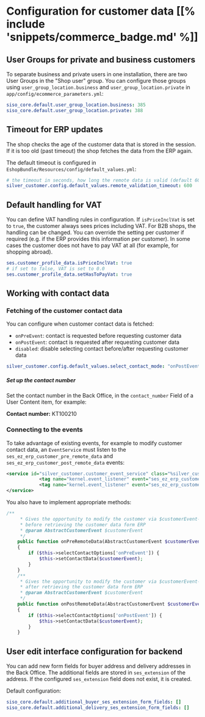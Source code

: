 # Configuration for customer data [[% include 'snippets/commerce_badge.md' %]]

## User Groups for private and business customers

To separate business and private users in one installation, there are two User Groups in the "Shop user" group.
You can configure those groups using `user_group_location.business` and `user_group_location.private`
in `app/config/ecommerce_parameters.yml`:

``` yaml
siso_core.default.user_group_location.business: 385
siso_core.default.user_group_location.private: 388
```

## Timeout for ERP updates

The shop checks the age of the customer data that is stored in the session.
If it is too old (past timeout) the shop fetches the data from the ERP again.

The default timeout is configured in `EshopBundle/Resources/config/default_values.yml`:

``` yaml
# the timeout in seconds, how long the remote data is valid (default 600s = 10m)
silver_customer.config.default_values.remote_validation_timeout: 600
```

## Default handling for VAT

You can define VAT handling rules in configuration.
If `isPriceInclVat` is set to `true`, the customer always sees prices including VAT.
For B2B shops, the handling can be changed.
You can override the setting per customer if required (e.g. if the ERP provides this information per customer).
In some cases the customer does not have to pay VAT at all (for example, for shopping abroad).

``` yaml
ses.customer_profile_data.isPriceInclVat: true
# if set to false, VAT is set to 0.0
ses.customer_profile_data.setHasToPayVat: true
```

## Working with contact data

### Fetching of the customer contact data

You can configure when customer contact data is fetched:

- `onPreEvent`: contact is requested before requesting customer data
- `onPostEvent`: contact is requested after requesting customer data
- `disabled`: disable selecting contact before/after requesting customer data 

``` yaml
silver_customer.config.default_values.select_contact_mode: "onPostEvent"
```

##### Set up the contact number

Set the contact number in the Back Office, in the `contact_number` Field of a User Content item,
for example:

**Contact number:** KT100210

### Connecting to the events

To take advantage of existing events, for example to modify customer contact data,
an `EventService` must listen to the `ses_ez_erp_customer_pre_remote_data` and `ses_ez_erp_customer_post_remote_data` events:

``` xml
<service id="silver_customer.customer_event_service" class="%silver_customer.customer_event_service.class%">
            <tag name="kernel.event_listener" event="ses_ez_erp_customer_pre_remote_data" method="onPreRemoteData" />
            <tag name="kernel.event_listener" event="ses_ez_erp_customer_post_remote_data" method="onPostRemoteData" />           
</service>
```

You also have to implement appropriate methods:

``` php
/**
     * Gives the opportunity to modify the customer via $customerEvent->getCustomer()
     * before retrieving the customer data form ERP
     * @param AbstractCustomerEvent $customerEvent
     */
    public function onPreRemoteData(AbstractCustomerEvent $customerEvent)
    {
        if ($this->selectContactOptions['onPreEvent']) {
            $this->setContactData($customerEvent);
        }
    }
    /**
     * Gives the opportunity to modify the customer via $customerEvent->getCustomer()
     * after retrieving the customer data form ERP
     * @param AbstractCustomerEvent $customerEvent
     */
    public function onPostRemoteData(AbstractCustomerEvent $customerEvent)
    {
        if ($this->selectContactOptions['onPostEvent']) {
            $this->setContactData($customerEvent);
        }
    }
```

## User edit interface configuration for backend

You can add new form fields for buyer address and delivery addresses in the Back Office.
The additional fields are stored in `ses_extension` of the address.
If the configured `ses_extension` field does not exist, it is created.

Default configuration:

``` yaml
siso_core.default.additional_buyer_ses_extension_form_fields: []
siso_core.default.additional_delivery_ses_extension_form_fields: []
```
